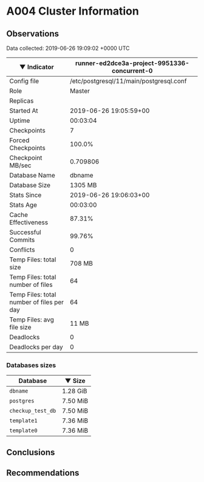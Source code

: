 # A004 Cluster Information #

## Observations ##
Data collected: 2019-06-26 19:09:02 +0000 UTC  

|&#9660;&nbsp;Indicator | runner-ed2dce3a-project-9951336-concurrent-0 |
|--------|-------|
|Config file |/etc/postgresql/11/main/postgresql.conf|
|Role |Master|
|Replicas ||
|Started At |2019-06-26&nbsp;19:05:59+00|
|Uptime |00:03:04|
|Checkpoints |7|
|Forced Checkpoints |100.0%|
|Checkpoint MB/sec |0.709806|
|Database Name |dbname|
|Database Size |1305&nbsp;MB|
|Stats Since |2019-06-26&nbsp;19:06:03+00|
|Stats Age |00:03:00|
|Cache Effectiveness |87.31%|
|Successful Commits |99.76%|
|Conflicts |0|
|Temp Files: total size |708&nbsp;MB|
|Temp Files: total number of files |64|
|Temp Files: total number of files per day |64|
|Temp Files: avg file size |11&nbsp;MB|
|Deadlocks |0|
|Deadlocks per day |0|


### Databases sizes ###

| Database | &#9660;&nbsp;Size |
|----------|--------|
| `dbname` | 1.28&nbsp;GiB |
| `postgres` | 7.50&nbsp;MiB |
| `checkup_test_db` | 7.50&nbsp;MiB |
| `template1` | 7.36&nbsp;MiB |
| `template0` | 7.36&nbsp;MiB |


## Conclusions ##


## Recommendations ##

